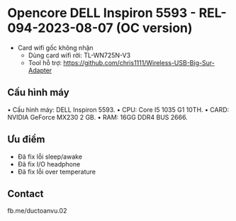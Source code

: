 # Opencore DELL Inspiron 5593 - REL-094-2023-08-07 (OC version)
- Card wifi gốc không nhận
    - Dùng card wifi rời: TL-WN725N-V3
    - Tool hỗ trợ: https://github.com/chris1111/Wireless-USB-Big-Sur-Adapter
## Cấu hình máy
• Cấu hình máy: DELL Inspiron 5593.
• CPU: Core I5 1035 G1 10TH.
• CARD: NVIDIA GeForce MX230 2 GB.
• RAM: 16GG DDR4 BUS 2666.
## Ưu điểm
- Đã fix lỗi sleep/awake
- Đã fix I/O headphone
- Đã fix lỗi over temperature
## Contact
fb.me/ductoanvu.02